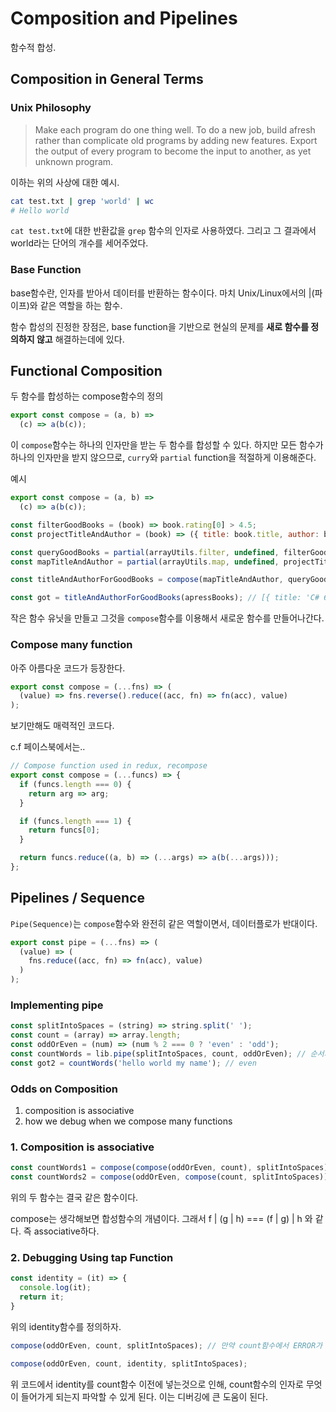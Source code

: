 # Composition and Pipelines

함수적 합성.

## Composition in General Terms

### Unix Philosophy

> Make each program do one thing well. To do a new job, build afresh rather than complicate old programs by adding new features.
> Export the output of every program to become the input to another, as yet unknown program.

이하는 위의 사상에 대한 예시.

```bash
cat test.txt | grep 'world' | wc
# Hello world
```

`cat test.txt`에 대한 반환값을 `grep` 함수의 인자로 사용하였다. 그리고 그 결과에서 world라는 단어의 개수를 세어주었다.

### Base Function

base함수란, 인자를 받아서 데이터를 반환하는 함수이다. 마치 Unix/Linux에서의 |(파이프)와 같은 역할을 하는 함수.

함수 합성의 진정한 장점은, base function을 기반으로 현실의 문제를 **새로 함수를 정의하지 않고** 해결하는데에 있다.

## Functional Composition

두 함수를 합성하는 compose함수의 정의

```js
export const compose = (a, b) =>
  (c) => a(b(c));
```

이 `compose`함수는 하나의 인자만을 받는 두 함수를 합성할 수 있다. 하지만 모든 함수가 하나의 인자만을 받지 않으므로, `curry`와 `partial` function을 적절하게 이용해준다.

예시

```js
export const compose = (a, b) =>
  (c) => a(b(c));

const filterGoodBooks = (book) => book.rating[0] > 4.5;
const projectTitleAndAuthor = (book) => ({ title: book.title, author: book.author });

const queryGoodBooks = partial(arrayUtils.filter, undefined, filterGoodBooks); // queryGoodBooks함수는 아직 array를 알지 못한다.(앞으로 array만 받으면 됨)
const mapTitleAndAuthor = partial(arrayUtils.map, undefined, projectTitleAndAuthor); // mapTitleAndAuthor함수는 아직 array를 알지 못한다.

const titleAndAuthorForGoodBooks = compose(mapTitleAndAuthor, queryGoodBooks);

const got = titleAndAuthorForGoodBooks(apressBooks); // [{ title: 'C# 6.0', author: 'ANDREW TROELSEN' }];
```

작은 함수 유닛을 만들고 그것을 `compose`함수를 이용해서 새로운 함수를 만들어나간다.

### Compose many function

아주 아름다운 코드가 등장한다.

```js
export const compose = (...fns) => (
  (value) => fns.reverse().reduce((acc, fn) => fn(acc), value)
);

```

보기만해도 매력적인 코드다.

c.f 페이스북에서는..

```js
// Compose function used in redux, recompose
export const compose = (...funcs) => {
  if (funcs.length === 0) {
    return arg => arg;
  }

  if (funcs.length === 1) {
    return funcs[0];
  }

  return funcs.reduce((a, b) => (...args) => a(b(...args)));
};
```

## Pipelines / Sequence

`Pipe(Sequence)`는 `compose`함수와 완전히 같은 역할이면서, 데이터플로가 반대이다.

```js
export const pipe = (...fns) => (
  (value) => (
    fns.reduce((acc, fn) => fn(acc), value)
  )
);
```

### Implementing pipe

```js
const splitIntoSpaces = (string) => string.split(' ');
const count = (array) => array.length;
const oddOrEven = (num) => (num % 2 === 0 ? 'even' : 'odd');
const countWords = lib.pipe(splitIntoSpaces, count, oddOrEven); // 순서가 compose의 반대다.
const got2 = countWords('hello world my name'); // even
```

### Odds on Composition

1. composition is associative
2. how we debug when we compose many functions

### 1. Composition is associative

```js
const countWords1 = compose(compose(oddOrEven, count), splitIntoSpaces);
const countWords2 = compose(oddOrEven, compose(count, splitIntoSpaces));
```

위의 두 함수는 결국 같은 함수이다.

compose는 생각해보면 합성함수의 개념이다. 그래서 f | (g | h) === (f | g) | h 와 같다. 즉 associative하다.

### 2. Debugging Using tap Function

```js
const identity = (it) => {
  console.log(it);
  return it;
}
```

위의 identity함수를 정의하자.

```js
compose(oddOrEven, count, splitIntoSpaces); // 만약 count함수에서 ERROR가 나왔다면 다음과 같은 함수로 다시 compose한다.

compose(oddOrEven, count, identity, splitIntoSpaces);
```

위 코드에서 identity를 count함수 이전에 넣는것으로 인해, count함수의 인자로 무엇이 들어가게 되는지 파악할 수 있게 된다. 이는 디버깅에 큰 도움이 된다.

